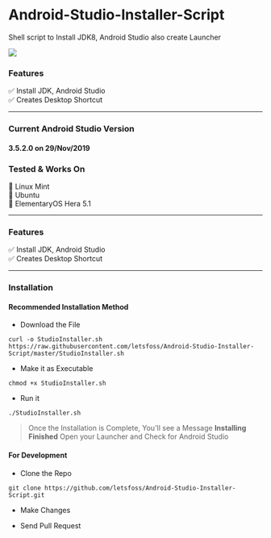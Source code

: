 # Android-Studio-Installer-Script
Shell script to Install JDK8, Android Studio also create Launcher

![](https://repository-images.githubusercontent.com/224660267/46852c00-1214-11ea-9e08-92d63b74c92f)
### Features
✅ Install JDK, Android Studio <br>
✅ Creates Desktop Shortcut


<hr>

### Current Android Studio Version
#### 3.5.2.0 on 29/Nov/2019

### Tested & Works On
🐧 Linux Mint <br>
🐧 Ubuntu <br>
🐧 ElementaryOS Hera 5.1 <br>

<hr>

### Features

✅ Install JDK, Android Studio <br>
✅ Creates Desktop Shortcut


<hr>

### Installation

#### Recommended Installation Method

- Download the File

```curl -o StudioInstaller.sh https://raw.githubusercontent.com/letsfoss/Android-Studio-Installer-Script/master/StudioInstaller.sh```

- Make it as Executable

```chmod +x StudioInstaller.sh```

- Run it

```./StudioInstaller.sh```

> Once the Installation is Complete, You'll see a Message **Installing Finished**
> Open your Launcher and Check for Android Studio

#### For Development

- Clone the Repo <br>

```git clone https://github.com/letsfoss/Android-Studio-Installer-Script.git```


- Make Changes <br>

- Send Pull Request
